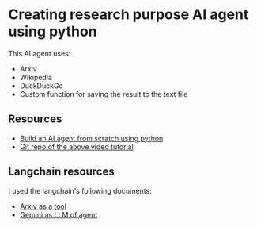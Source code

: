 # Creating research purpose AI agent using python

This AI agent uses:

* Arxiv
* Wikipedia
* DuckDuckGo
* Custom function for saving the result to the text file

## Resources

* [Build an AI agent from scratch using python](https://www.youtube.com/watch?v=bTMPwUgLZf0&t=147s "Video")
* [Git repo of the above video tutorial](https://github.com/techwithtim/PythonAIAgentFromScratch/blob/main/main.py "GitHub repo")

## Langchain resources

I used the langchain's following documents:

* [Arxiv as a tool](https://python.langchain.com/api_reference/community/utilities/langchain_community.utilities.arxiv.ArxivAPIWrapper.html "documentation")
* [Gemini as LLM of agent](https://python.langchain.com/api_reference/google_genai/chat_models/langchain_google_genai.chat_models.ChatGoogleGenerativeAI.html "documentation")
